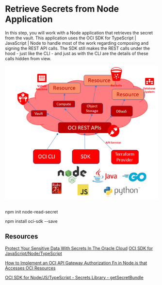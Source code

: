 # Retrieve Secrets from Node Application

In this step, you will work with a Node application that retrieves the secret from the vault. This application uses the OCI SDK for TypeScript | JavaScript | Node to handle most of the work regarding composing and signing the REST API calls. The SDK still makes the REST calls under the hood - just like the CLI - and just as with the CLI are the details of these calls hidden from view.

![](assets/oci-sdks.png)

## 

npm init node-read-secret

npm install oci-sdk --save




## Resources

[Protect Your Sensitive Data With Secrets In The Oracle Cloud](https://blogs.oracle.com/developers/protect-your-sensitive-data-with-secrets-in-the-oracle-cloud)
[OCI SDK for JavaScript/Node/TypeScript](https://blogs.oracle.com/developers/oci-sdk-for-typescript-is-now-available-heres-how-to-use-it)

[How to Implement an OCI API Gateway Authorization Fn in Node.js that Accesses OCI Resources](https://www.ateam-oracle.com/how-to-implement-an-oci-api-gateway-authorization-fn-in-nodejs-that-accesses-oci-resources)

[OCI SDK for Node/JS/TypeScript - Secrets Library - getSecretBundle](https://docs.cloud.oracle.com/en-us/iaas/tools/typescript/1.2.0/classes/_secrets_lib_client_.secretsclient.html)